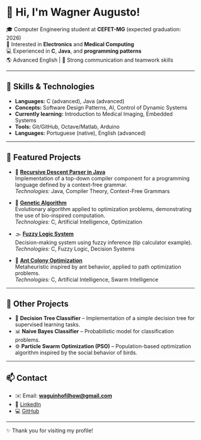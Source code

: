 # 👋 Hi, I'm Wagner Augusto!

🎓 Computer Engineering student at **CEFET-MG** (expected graduation: 2026)  
🔬 Interested in **Electronics** and **Medical Computing**  
💻 Experienced in **C**, **Java**, and **programming patterns**  
🌎 Advanced English | 📡 Strong communication and teamwork skills  

---

## 🚀 Skills & Technologies
- **Languages:** C (advanced), Java (advanced)  
- **Concepts:** Software Design Patterns, AI, Control of Dynamic Systems
- **Currently learning:** Introduction to Medical Imaging, Embedded Systems  
- **Tools:** Git/GitHub, Octave/Matlab, Arduino  
- **Languages:** Portuguese (native), English (advanced)  

---

## 📂 Featured Projects

- 📝 **[Recursive Descent Parser in Java](https://github.com/waguinhofilhow/academic-recursive-descent-parser)**  
  Implementation of a top-down compiler component for a programming language defined by a context-free grammar.  
  *Technologies:* Java, Compiler Theory, Context-Free Grammars  

- 🧬 **[Genetic Algorithm](https://github.com/waguinhofilhow/genetic-algorithms-projects)**  
  Evolutionary algorithm applied to optimization problems, demonstrating the use of bio-inspired computation.  
  *Technologies:* C, Artificial Intelligence, Optimization  

- 🌫️ **[Fuzzy Logic System](https://github.com/waguinhofilhow/fuzzy-logic-system)**  
  Decision-making system using fuzzy inference (tip calculator example).  
  *Technologies:* C, Fuzzy Logic, Decision Systems  

- 🐜 **[Ant Colony Optimization](https://github.com/waguinhofilhow/ant-colony-optimization)**  
  Metaheuristic inspired by ant behavior, applied to path optimization problems.  
  *Technologies:* C, Artificial Intelligence, Swarm Intelligence  

---

## 🔎 Other Projects

- 🌳 **Decision Tree Classifier** – Implementation of a simple decision tree for supervised learning tasks.  
- 📊 **Naive Bayes Classifier** – Probabilistic model for classification problems.  
- ⚙️ **Particle Swarm Optimization (PSO)** – Population-based optimization algorithm inspired by the social behavior of birds.  

---

## 📫 Contact
- ✉️ Email: **waguinhofilhow@gmail.com**  
- 💼 [LinkedIn](https://www.linkedin.com/in/wagner-augusto-2654632b6)  
- 💻 [GitHub](https://github.com/waguinhofilhow)

---

✨ Thank you for visiting my profile!
